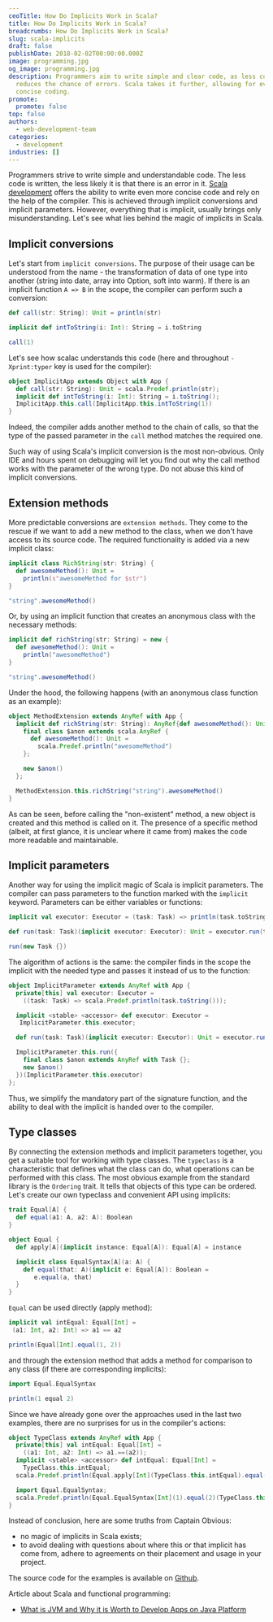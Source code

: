```yaml
---
ceoTitle: How Do Implicits Work in Scala?
title: How Do Implicits Work in Scala?
breadcrumbs: How Do Implicits Work in Scala?
slug: scala-implicits
draft: false
publishDate: 2018-02-02T00:00:00.000Z
image: programming.jpg
og_image: programming.jpg
description: Programmers aim to write simple and clear code, as less code
  reduces the chance of errors. Scala takes it further, allowing for even more
  concise coding.
promote:
  promote: false
top: false
authors:
  - web-development-team
categories:
  - development
industries: []
---
```

Programmers strive to write simple and understandable code. The less code is written, the less likely it is that there is an error in it. <a href="https://anadea.info/services/web-development/java-and-scala-development">Scala development</a> offers the ability to write even more concise code and rely on the help of the compiler. This is achieved through implicit conversions and implicit parameters. However, everything that is implicit, usually brings only misunderstanding. Let's see what lies behind the magic of implicits in Scala.

## Implicit conversions

Let's start from `implicit conversions`. The purpose of their usage can be understood from the name - the transformation of data of one type into another (string into date, array into Option, soft into warm). If there is an implicit function `A => B` in the scope, the compiler can perform such a conversion:

```scala
def call(str: String): Unit = println(str)

implicit def intToString(i: Int): String = i.toString

call(1)
```

Let's see how scalac understands this code (here and throughout `-Xprint:typer` key is used for the compiler):

```scala
object ImplicitApp extends Object with App {
  def call(str: String): Unit = scala.Predef.println(str);
  implicit def intToString(i: Int): String = i.toString();
  ImplicitApp.this.call(ImplicitApp.this.intToString(1))
}
```

Indeed, the compiler adds another method to the chain of calls, so that the type of the passed parameter in the `call` method matches the required one.

Such way of using Scala's implicit conversion is the most non-obvious. Only IDE and hours spent on debugging will let you find out why the call method works with the parameter of the wrong type. Do not abuse this kind of implicit conversions.

## Extension methods

More predictable conversions are `extension methods`. They come to the rescue if we want to add a new method to the class, when we don't have access to its source code. The required functionality is added via a new implicit class:

```scala
implicit class RichString(str: String) {
  def awesomeMethod(): Unit =
    println(s"awesomeMethod for $str")
}

"string".awesomeMethod()
```

Or, by using an implicit function that creates an anonymous class with the necessary methods:

```scala
implicit def richString(str: String) = new {
  def awesomeMethod(): Unit =
    println("awesomeMethod")
}

"string".awesomeMethod()
```

Under the hood, the following happens (with an anonymous class function as an example):

```scala
object MethodExtension extends AnyRef with App {
  implicit def richString(str: String): AnyRef{def awesomeMethod(): Unit} = {
    final class $anon extends scala.AnyRef {
      def awesomeMethod(): Unit =
        scala.Predef.println("awesomeMethod")
    };

    new $anon()
  };

  MethodExtension.this.richString("string").awesomeMethod()
}
```

As can be seen, before calling the "non-existent" method, a new object is created and this method is called on it. The presence of a specific method (albeit, at first glance, it is unclear where it came from) makes the code more readable and maintainable.

## Implicit parameters

Another way for using the implicit magic of Scala is implicit parameters. The compiler can pass parameters to the function marked with the `implicit` keyword. Parameters can be either variables or functions:

```scala
implicit val executor: Executor = (task: Task) => println(task.toString)

def run(task: Task)(implicit executor: Executor): Unit = executor.run(task)

run(new Task {})
```

The algorithm of actions is the same: the compiler finds in the scope the implicit with the needed type and passes it instead of us to the function:

```scala
object ImplicitParameter extends AnyRef with App {
  private[this] val executor: Executor =
    ((task: Task) => scala.Predef.println(task.toString()));

  implicit <stable> <accessor> def executor: Executor =
   ImplicitParameter.this.executor;

  def run(task: Task)(implicit executor: Executor): Unit = executor.run(task);

  ImplicitParameter.this.run({
    final class $anon extends AnyRef with Task {};
    new $anon()
  })(ImplicitParameter.this.executor)
};
```

Thus, we simplify the mandatory part of the signature function, and the ability to deal with the implicit is handed over to the compiler.

## Type classes

By connecting the extension methods and implicit parameters together, you get a suitable tool for working with type classes. The `typeclass` is a characteristic that defines what the class can do, what operations can be performed with this class. The most obvious example from the standard library is the `Ordering` trait. It tells that objects of this type can be ordered. Let's create our own typeclass and convenient API using implicits:

```scala
trait Equal[A] {
  def equal(a1: A, a2: A): Boolean
}

object Equal {
  def apply[A](implicit instance: Equal[A]): Equal[A] = instance

  implicit class EqualSyntax[A](a: A) {
    def equal(that: A)(implicit e: Equal[A]): Boolean =
 	   e.equal(a, that)
  }
}
```

`Equal` can be used directly (apply method):

```scala
implicit val intEqual: Equal[Int] =
 (a1: Int, a2: Int) => a1 == a2

println(Equal[Int].equal(1, 2))
```

and through the extension method that adds a method for comparison to any class (if there are corresponding implicits):

```scala
import Equal.EqualSyntax

println(1 equal 2)
```

Since we have already gone over the approaches used in the last two examples, there are no surprises for us in the compiler's actions:

```scala
object TypeClass extends AnyRef with App {
  private[this] val intEqual: Equal[Int] =
    ((a1: Int, a2: Int) => a1.==(a2));
  implicit <stable> <accessor> def intEqual: Equal[Int] =
    TypeClass.this.intEqual;
  scala.Predef.println(Equal.apply[Int](TypeClass.this.intEqual).equal(1, 2)); // substitution of an implicit parameter

  import Equal.EqualSyntax;
  scala.Predef.println(Equal.EqualSyntax[Int](1).equal(2)(TypeClass.this.intEqual)) // implicit conversion to the required typeclass
}
```

Instead of conclusion, here are some truths from Captain Obvious:

* no magic of implicits in Scala exists;
* to avoid dealing with questions about where this or that implicit has come from, adhere to agreements on their placement and usage in your project.

The source code for the examples is available on [Github](https://github.com/sergey-lagutin/implicit-simplicity).

Article about Scala and functional programming:

* [What is JVM and Why it is Worth to Develop Apps on Java Platform](https://anadea.info/blog/what-is-jvm-and-why-develop-apps-on-java)
